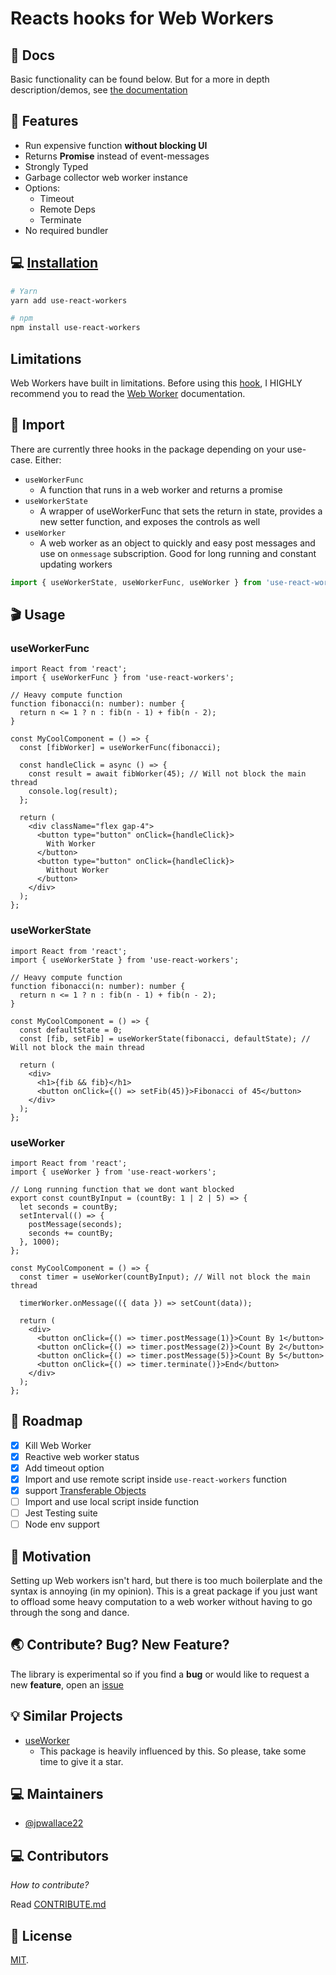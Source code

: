 # Reacts hooks for Web Workers

## 📄 Docs

Basic functionality can be found below. But for a more in depth description/demos, see [the documentation](https://jpwallace22.github.io/use-react-workers/)

## 🎨 Features

- Run expensive function **without blocking UI**
- Returns **Promise** instead of event-messages
- Strongly Typed
- Garbage collector web worker instance
- Options:
  - Timeout
  - Remote Deps
  - Terminate
- No required bundler

## 💻 [Installation](https://www.npmjs.com/package/use-react-workers)

```bash
# Yarn
yarn add use-react-workers

# npm
npm install use-react-workers
```

## Limitations

Web Workers have built in limitations. Before using this [hook](https://www.npmjs.com/package/use-react-workers), I HIGHLY recommend you to read the [Web Worker](https://developer.mozilla.org/en-US/docs/Web/API/Web_Workers_API/Using_web_workers) documentation.

## 🔨 Import

There are currently three hooks in the package depending on your use-case. Either:

- `useWorkerFunc`
  - A function that runs in a web worker and returns a promise
- `useWorkerState`
  - A wrapper of useWorkerFunc that sets the return in state,
    provides a new setter function, and exposes the controls as well
- `useWorker`
  - A web worker as an object to quickly and easy post messages and
    use on `onmessage` subscription. Good for long running and constant
    updating workers

```jsx
import { useWorkerState, useWorkerFunc, useWorker } from 'use-react-workers';
```

## 🎬 Usage

### useWorkerFunc

```tsx
import React from 'react';
import { useWorkerFunc } from 'use-react-workers';

// Heavy compute function
function fibonacci(n: number): number {
  return n <= 1 ? n : fib(n - 1) + fib(n - 2);
}

const MyCoolComponent = () => {
  const [fibWorker] = useWorkerFunc(fibonacci);

  const handleClick = async () => {
    const result = await fibWorker(45); // Will not block the main thread
    console.log(result);
  };

  return (
    <div className="flex gap-4">
      <button type="button" onClick={handleClick}>
        With Worker
      </button>
      <button type="button" onClick={handleClick}>
        Without Worker
      </button>
    </div>
  );
};
```

### useWorkerState

```tsx
import React from 'react';
import { useWorkerState } from 'use-react-workers';

// Heavy compute function
function fibonacci(n: number): number {
  return n <= 1 ? n : fib(n - 1) + fib(n - 2);
}

const MyCoolComponent = () => {
  const defaultState = 0;
  const [fib, setFib] = useWorkerState(fibonacci, defaultState); // Will not block the main thread

  return (
    <div>
      <h1>{fib && fib}</h1>
      <button onClick={() => setFib(45)}>Fibonacci of 45</button>
    </div>
  );
};
```

### useWorker

```tsx
import React from 'react';
import { useWorker } from 'use-react-workers';

// Long running function that we dont want blocked
export const countByInput = (countBy: 1 | 2 | 5) => {
  let seconds = countBy;
  setInterval(() => {
    postMessage(seconds);
    seconds += countBy;
  }, 1000);
};

const MyCoolComponent = () => {
  const timer = useWorker(countByInput); // Will not block the main thread

  timerWorker.onMessage(({ data }) => setCount(data));

  return (
    <div>
      <button onClick={() => timer.postMessage(1)}>Count By 1</button>
      <button onClick={() => timer.postMessage(2)}>Count By 2</button>
      <button onClick={() => timer.postMessage(5)}>Count By 5</button>
      <button onClick={() => timer.terminate()}>End</button>
    </div>
  );
};
```

## 🔧 Roadmap

- [x] Kill Web Worker
- [x] Reactive web worker status
- [x] Add timeout option
- [x] Import and use remote script inside `use-react-workers` function
- [x] support [Transferable Objects](https://developer.mozilla.org/en-US/docs/Glossary/Transferable_objects)
- [ ] Import and use local script inside function
- [ ] Jest Testing suite
- [ ] Node env support

## 🧐 Motivation

Setting up Web workers isn't hard, but there is too much boilerplate and the syntax is annoying (in my opinion).
This is a great package if you just want to offload some heavy computation to a web worker
without having to go through the song and dance.

## 🌏 Contribute? Bug? New Feature?

The library is experimental so if you find a **bug** or would like to request a new **feature**, open an [issue](https://github.com/jpwallace22/use-react-workers/issues/new)

## 💡 Similar Projects

- [useWorker](https://github.com/alewin/useWorker)
  - This package is heavily influenced by this. So please, take some time to give it a star.

## 💻 Maintainers

- [@jpwallace22](https://github.com/jpwallace22)

## 💻 Contributors

_How to contribute?_

Read [CONTRIBUTE.md](CONTRIBUTE.md)

## 📜 License

[MIT](https://github.com/jpwallace22/use-react-workers/LICENSE).
